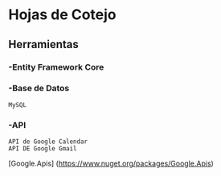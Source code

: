 # Hojas de Cotejo

## Herramientas


### -Entity Framework Core
### -Base de Datos
    MySQL
### -API
    API de Google Calendar
    API DE Google Gmail
   [Google.Apis] (https://www.nuget.org/packages/Google.Apis)
